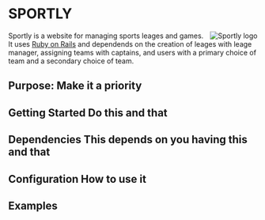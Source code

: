 # SPORTLY
<img src="http://build.or.at/wp-content/uploads/2013/04/sportly_neu.jpg"
 alt="Sportly logo" title="Sportly" align="right" />
Sportly is a website for managing sports leages and games. It uses [Ruby on Rails](https://github.com/rails/rails) and dependends on the creation of leages with leage manager, assigning teams with captains, and users with a primary choice of team and a secondary choice of team.
## Purpose: Make it a priority
## Getting Started Do this and that
## Dependencies This depends on you having this and that
## Configuration How to use it
## Examples
